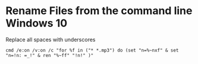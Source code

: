 # Rename Files from the command line Windows 10

Replace all spaces with underscores
```
cmd /e:on /v:on /c "for %f in ("* *.mp3") do (set "n=%~nxf" & set "n=!n: =_!" & ren "%~ff" "!n!" )"
```
